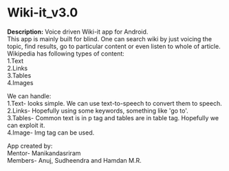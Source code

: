 Wiki-it_v3.0
============
**Description:**
Voice driven Wiki-it app for Android.  
This app is mainly built for blind. One can search wiki by just voicing the topic, find results, go to particular content or even listen to whole of article.  
Wikipedia has following types of content:   
1.Text  
2.Links  
3.Tables  
4.Images  

We can handle:  
1.Text-   looks simple. We can use text-to-speech to convert them to speech.  
2.Links-  Hopefully using some keywords, something like 'go to'.  
3.Tables- Common text is in p tag and tables are in table tag. Hopefully we can exploit it.  
4.Image-  Img tag can be used.  

App created by:  
Mentor- Manikandasriram  
Members- Anuj, Sudheendra and Hamdan M.R.

